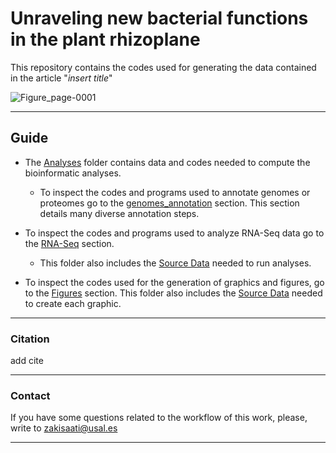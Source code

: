 # Unraveling new bacterial functions in the plant rhizoplane

This repository contains the codes used for generating the data contained in the article "*insert title*" 

<p align="center">

![Figure_page-0001](https://user-images.githubusercontent.com/50806485/200110202-c503f57f-eb3d-4c3d-83bc-51878ccb2bf5.jpg)

---
## Guide
- The [Analyses](./analyses/) folder contains data and codes needed to compute the bioinformatic analyses.

  - To inspect the codes and programs used to annotate genomes or proteomes go to the [genomes_annotation](./analyses/genomes_annotation.md) section. This section details many diverse annotation steps.
- To inspect the codes and programs used to analyze RNA-Seq data go to the [RNA-Seq](./analyses/RNA-Seq.md) section.
  - This folder also includes the [Source Data](./analyses/Source_data) needed to run analyses.

- To inspect the codes used for the generation of graphics and figures, go to the [Figures](./Figures/figures.md) section. This folder also includes the [Source Data](./Figures/Source_data) needed to create each graphic.
 
 ---

### Citation

add cite

---

### Contact

If you have some questions related to the workflow of this work, please, write to zakisaati@usal.es
  
----
